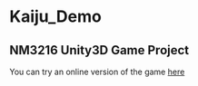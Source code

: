 # Kaiju_Demo
## NM3216 Unity3D Game Project
You can try an online version of the game [here](http://projects.luyu.rocks/shy_the_kaiju/)
